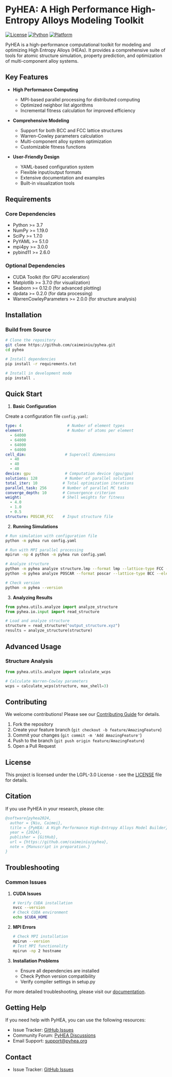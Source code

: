 # PyHEA: A High Performance High-Entropy Alloys Modeling Toolkit

[![License](https://img.shields.io/badge/License-LGPL3.0-blue.svg)](LICENSE)
[![Python](https://img.shields.io/badge/python-3.7%2B-blue)](https://www.python.org)
[![Platform](https://img.shields.io/badge/platform-linux%20%7C%20macos-lightgrey)](https://github.com/caimeiniu/pyhea)

PyHEA is a high-performance computational toolkit for modeling and optimizing High Entropy Alloys (HEAs). It provides a comprehensive suite of tools for atomic structure simulation, property prediction, and optimization of multi-component alloy systems.

## Key Features

- **High Performance Computing**
  - MPI-based parallel processing for distributed computing
  - Optimized neighbor list algorithms
  - Incremental fitness calculation for improved efficiency

- **Comprehensive Modeling**
  - Support for both BCC and FCC lattice structures
  - Warren-Cowley parameters calculation
  - Multi-component alloy system optimization
  - Customizable fitness functions

- **User-Friendly Design**
  - YAML-based configuration system
  - Flexible input/output formats
  - Extensive documentation and examples
  - Built-in visualization tools

## Requirements

### Core Dependencies
- Python >= 3.7
- NumPy >= 1.19.0
- SciPy >= 1.7.0
- PyYAML >= 5.1.0
- mpi4py >= 3.0.0
- pybind11 >= 2.6.0

### Optional Dependencies
- CUDA Toolkit (for GPU acceleration)
- Matplotlib >= 3.7.0 (for visualization)
- Seaborn >= 0.12.0 (for advanced plotting)
- dpdata >= 0.2.0 (for data processing)
- WarrenCowleyParameters >= 2.0.0 (for structure analysis)

## Installation

### Build from Source

```bash
# Clone the repository
git clone https://github.com/caimeiniu/pyhea.git
cd pyhea

# Install dependencies
pip install -r requirements.txt

# Install in development mode
pip install .
```

## Quick Start

1. **Basic Configuration**

Create a configuration file `config.yaml`:

```yaml
type: 4                    # Number of element types
element:                   # Number of atoms per element
  - 64000
  - 64000
  - 64000
  - 64000
cell_dim:                 # Supercell dimensions
  - 40
  - 40
  - 40
device: gpu               # Computation device (gpu/gpu)
solutions: 128            # Number of parallel solutions
total_iter: 10           # Total optimization iterations
parallel_task: 256       # Number of parallel MC tasks
converge_depth: 10       # Convergence criterion
weight:                  # Shell weights for fitness
  - 4.0
  - 1.0
  - 0.5
structure: POSCAR_FCC    # Input structure file
```

2. **Running Simulations**

```bash
# Run simulation with configuration file
python -m pyhea run config.yaml

# Run with MPI parallel processing
mpirun -np 4 python -m pyhea run config.yaml

# Analyze structure
python -m pyhea analyze structure.lmp --format lmp --lattice-type FCC --elements Fe Ni Cr
python -m pyhea analyze POSCAR --format poscar --lattice-type BCC --elements Al Ti V

# Check version
python -m pyhea --version
```

3. **Analyzing Results**

```python
from pyhea.utils.analyze import analyze_structure
from pyhea.io.input import read_structure

# Load and analyze structure
structure = read_structure("output_structure.xyz")
results = analyze_structure(structure)
```

## Advanced Usage

### Structure Analysis

```python
from pyhea.utils.analyze import calculate_wcps

# Calculate Warren-Cowley parameters
wcps = calculate_wcps(structure, max_shell=3)
```

## Contributing

We welcome contributions! Please see our [Contributing Guide](CONTRIBUTING.md) for details.

1. Fork the repository
2. Create your feature branch (`git checkout -b feature/AmazingFeature`)
3. Commit your changes (`git commit -m 'Add AmazingFeature'`)
4. Push to the branch (`git push origin feature/AmazingFeature`)
5. Open a Pull Request

## License

This project is licensed under the LGPL-3.0 License - see the [LICENSE](LICENSE) file for details.

## Citation

If you use PyHEA in your research, please cite:

```bibtex
@software{pyhea2024,
  author = {Niu, Caimei},
  title = {PyHEA: A High Performance High-Entropy Alloys Model Builder},
  year = {2024},
  publisher = {GitHub},
  url = {https://github.com/caimeiniu/pyhea},
  note = {Manuscript in preparation.}
}
```

## Troubleshooting

### Common Issues

1. **CUDA Issues**
   ```bash
   # Verify CUDA installation
   nvcc --version
   # Check CUDA environment
   echo $CUDA_HOME
   ```

2. **MPI Errors**
   ```bash
   # Check MPI installation
   mpirun --version
   # Test MPI functionality
   mpirun -np 2 hostname
   ```

3. **Installation Problems**
   - Ensure all dependencies are installed
   - Check Python version compatibility
   - Verify compiler settings in setup.py

For more detailed troubleshooting, please visit our [documentation](docs/troubleshooting.md).

## Getting Help

If you need help with PyHEA, you can use the following resources:

- Issue Tracker: [GitHub Issues](https://github.com/caimeiniu/pyhea/issues)
- Community Forum: [PyHEA Discussions](https://github.com/caimeiniu/pyhea/discussions)
- Email Support: [support@pyhea.org](mailto:caimeiniu@stu.pku.edu.cn)

## Contact

- Issue Tracker: [GitHub Issues](https://github.com/caimeiniu/pyhea/issues)
